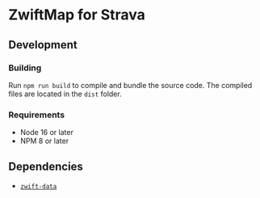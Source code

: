 # ZwiftMap for Strava

## Development

### Building

Run `npm run build` to compile and bundle the source code. The compiled files are located in the `dist` folder.

### Requirements

- Node 16 or later
- NPM 8 or later

## Dependencies

- [`zwift-data`](https://github.com/andipaetzold/zwift-data)
